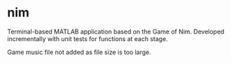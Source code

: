 # nim
Terminal-based MATLAB application based on the Game of Nim. Developed incrementally with unit tests for functions at each stage.

Game music file not added as file size is too large.
